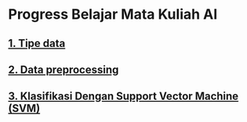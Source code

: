 # Progress Belajar Mata Kuliah AI
## <a href="https://github.com/Densu341/belajar-ai/blob/main/DeniIrawan_20230019_AI01.ipynb">1. Tipe data</a>
## <a href="https://github.com/Densu341/belajar-ai/blob/main/DeniIrawan_20230019_AI02.ipynb">2. Data preprocessing</a>
## <a href="https://github.com/Densu341/belajar-ai/blob/main/DeniIrawan_20230019_AI03.ipynb">3. Klasifikasi Dengan Support Vector Machine (SVM)</a>
